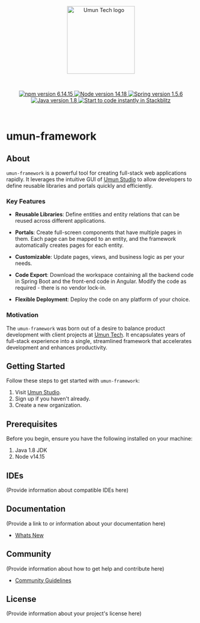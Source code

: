 <p align="center">
  <a href="https://umun.in" rel="noopener noreferrer">
    <img width="180" src="https://www.market-watch.in/wp-content/uploads/2019/10/umun_logo_black.png" alt="Umun Tech logo">
  </a>
</p>
<br/>
<p align="center">

<a href="https://www.npmjs.com/" target="_blank">
    <img src="https://img.shields.io/badge/npm-v6.14.15-blue" alt="npm version 6.14.15">
</a>

<a href="https://nodejs.org/" target="_blank">
    <img src="https://img.shields.io/badge/node-v14.18-brightgreen" alt="Node version 14.18">
</a>

<a href="https://spring.io/" target="_blank">
    <img src="https://img.shields.io/badge/spring-v1.5.6-brightgreen" alt="Spring version 1.5.6">
</a>

<a href="https://www.oracle.com/java/technologies/javase-jdk8-downloads.html" target="_blank">
    <img src="https://img.shields.io/badge/java-v1.8-red" alt="Java version 1.8">
</a>
 <a href="https://stackblitz.com/~/github.com/umun-tech/umun-framework">
    <img src="https://developer.stackblitz.com/img/open_in_stackblitz_small.svg" alt="Start to code instantly in Stackblitz">
  </a>


 
</p>
<br/>

# umun-framework

## About

`umun-framework` is a powerful tool for creating full-stack web applications rapidly. It leverages the intuitive GUI of [Umun Studio](https://studio.umun.in) to allow developers to define reusable libraries and portals quickly and efficiently.

### Key Features

- **Reusable Libraries**: Define entities and entity relations that can be reused across different applications.

- **Portals**: Create full-screen components that have multiple pages in them. Each page can be mapped to an entity, and the framework automatically creates pages for each entity.

- **Customizable**: Update pages, views, and business logic as per your needs.

- **Code Export**: Download the workspace containing all the backend code in Spring Boot and the front-end code in Angular. Modify the code as required - there is no vendor lock-in.

- **Flexible Deployment**: Deploy the code on any platform of your choice.

### Motivation

The `umun-framework` was born out of a desire to balance product development with client projects at [Umun Tech](https://www.umun.in). It encapsulates years of full-stack experience into a single, streamlined framework that accelerates development and enhances productivity.

## Getting Started

Follow these steps to get started with `umun-framework`:

1. Visit [Umun Studio](https://studio.umun.in).
2. Sign up if you haven't already.
3. Create a new organization.

## Prerequisites

Before you begin, ensure you have the following installed on your machine:

1. Java 1.8 JDK
2. Node v14.15

## IDEs

(Provide information about compatible IDEs here)

## Documentation

(Provide a link to or information about your documentation here)
* [Whats New](./whats_new.md)

## Community

(Provide information about how to get help and contribute here)
* [Community Guidelines](./COMMUNITY_GUIDELINES.md)

## License

(Provide information about your project's license here)
